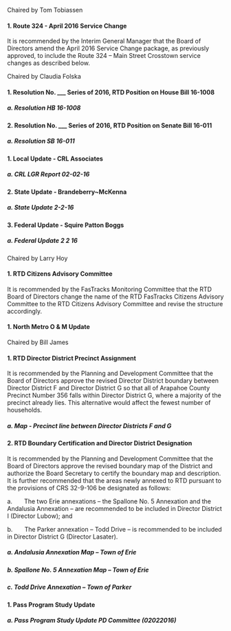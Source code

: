 Chaired by Tom Tobiassen

#### 1. Route 324 - April 2016 Service Change

It is recommended by the Interim General Manager that the Board of Directors amend the April 2016 Service Change package, as previously approved, to include the Route 324 – Main Street Crosstown service changes as described below.

Chaired by Claudia Folska

#### 1. Resolution No. ___ Series of 2016, RTD Position on House Bill 16-1008

##### a. Resolution HB 16-1008

#### 2. Resolution No. ___ Series of 2016, RTD Position on Senate Bill 16-011

##### a. Resolution SB 16-011

#### 1. Local Update - CRL Associates

##### a. CRL LGR Report 02-02-16

#### 2. State Update - Brandeberry~McKenna

##### a. State Update 2-2-16

#### 3. Federal Update - Squire Patton Boggs

##### a. Federal Update 2 2 16

Chaired by Larry Hoy

#### 1. RTD Citizens Advisory Committee

It is recommended by the FasTracks Monitoring Committee that the RTD Board of Directors change the name of the RTD FasTracks Citizens Advisory Committee to the RTD Citizens Advisory Committee and revise the structure accordingly.

#### 1. North Metro O & M Update

Chaired by Bill James

#### 1. RTD Director District Precinct Assignment

It is recommended by the Planning and Development Committee that the Board of Directors approve the revised Director District boundary between Director District F and Director District G so that all of Arapahoe County Precinct Number 356 falls within Director District G, where a majority of the precinct already lies. This alternative would affect the fewest number of households.

##### a. Map - Precinct line between Director Districts F and G

#### 2. RTD Boundary Certification and Director District Designation

It is recommended by the Planning and Development Committee that the Board of Directors approve the revised boundary map of the District and authorize the Board Secretary to certify the boundary map and description.  It is further recommended that the areas newly annexed to RTD pursuant to the provisions of CRS 32-9-106 be designated as follows:

a.       The two Erie annexations – the Spallone No. 5 Annexation and the Andalusia Annexation – are recommended to be included in Director District I (Director Lubow); and

b.       The Parker annexation – Todd Drive – is recommended to be included in Director District G (Director Lasater).

##### a. Andalusia Annexation Map – Town of Erie

##### b. Spallone No. 5 Annexation Map – Town of Erie

##### c. Todd Drive Annexation – Town of Parker

#### 1. Pass Program Study Update

##### a. Pass Program Study Update  PD Committee (02022016)